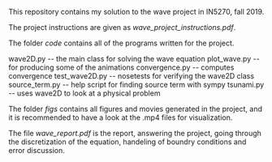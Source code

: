 This repository contains my solution to the wave project in IN5270, fall 2019.

The project instructions are given as *wave_project_instructions.pdf*.

The folder *code* contains all of the programs written for the project.

wave2D.py       --      the main class for solving the wave equation
plot_wave.py    --      for producing some of the animations
convergence.py  --      computes convergence
test_wave2D.py  --      nosetests for verifying the wave2D class
source_term.py  --      help script for finding source term with sympy
tsunami.py      --      uses wave2D to look at a physical problem

The folder *figs* contains all figures and movies generated in the project, and it is recommended to have a look at the .mp4 files for visualization.

The file *wave_report.pdf* is the report, answering the project, going through the discretization of the equation, handeling of boundry conditions and error discussion.
